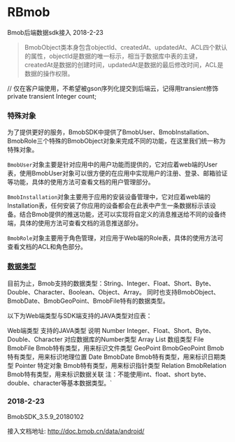 # RBmob
Bmob后端数据sdk接入 2018-2-23

>BmobObject类本身包含objectId、createdAt、updatedAt、ACL四个默认的属性，objectId是数据的唯一标示，相当于数据库中表的主键，createdAt是数据的创建时间，updatedAt是数据的最后修改时间，ACL是数据的操作权限。

 // 仅在客户端使用，不希望被gson序列化提交到后端云，记得用transient修饰
    private transient Integer count;

### 特殊对象
为了提供更好的服务，BmobSDK中提供了BmobUser、BmobInstallation、BmobRole三个特殊的BmobObject对象来完成不同的功能，在这里我们统一称为特殊对象。

`BmobUser`对象主要是针对应用中的用户功能而提供的，它对应着web端的User表，使用BmobUser对象可以很方便的在应用中实现用户的注册、登录、邮箱验证等功能，具体的使用方法可查看文档的用户管理部分。

`BmobInstallation`对象主要用于应用的安装设备管理中，它对应着web端的Installation表，任何安装了你应用的设备都会在此表中产生一条数据标示该设备。结合Bmob提供的推送功能，还可以实现将自定义的消息推送给不同的设备终端，具体的使用方法可查看文档的消息推送部分。

`BmobRole`对象主要用于角色管理，对应用于Web端的Role表，具体的使用方法可查看文档的ACL和角色部分。

### [数据类型](http://docs.bmob.cn/data/Android/b_developdoc/doc/index.html#%E6%95%B0%E6%8D%AE%E7%B1%BB%E5%9E%8B)
目前为止，Bmob支持的数据类型：String、Integer、Float、Short、Byte、Double、Character、Boolean、Object、Array。
同时也支持BmobObject、BmobDate、BmobGeoPoint、BmobFile特有的数据类型。

以下为Web端类型与SDK端支持的JAVA类型对应表：

Web端类型	支持的JAVA类型	说明
Number	Integer、Float、Short、Byte、Double、Character	对应数据库的Number类型
Array	List	数组类型
File	BmobFile	Bmob特有类型，用来标识文件类型
GeoPoint	BmobGeoPoint	Bmob特有类型，用来标识地理位置
Date	BmobDate	Bmob特有类型，用来标识日期类型
Pointer	特定对象	Bmob特有类型，用来标识指针类型
Relation	BmobRelation	Bmob特有类型，用来标识数据关联
注：不能使用int、float、short byte、double、character等基本数据类型。`

### 2018-2-23
BmobSDK_3.5.9_20180102

接入文档地址: http://doc.bmob.cn/data/android/